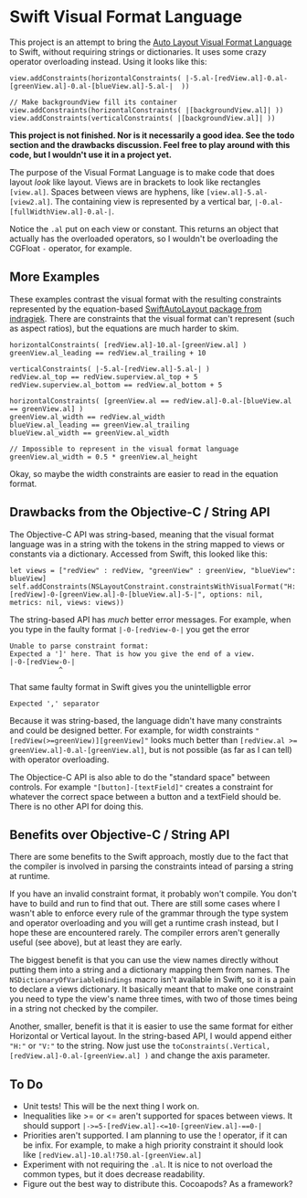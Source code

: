 Swift Visual Format Language
===

This project is an attempt to bring the [Auto Layout Visual Format Language](https://developer.apple.com/library/ios/documentation/UserExperience/Conceptual/AutolayoutPG/VisualFormatLanguage/VisualFormatLanguage.html) to Swift, without requiring strings or dictionaries. It uses some crazy operator overloading instead. Using it looks like this:

    view.addConstraints(horizontalConstraints( |-5.al-[redView.al]-0.al-[greenView.al]-0.al-[blueView.al]-5.al-|  ))
    
    // Make backgroundView fill its container
    view.addConstraints(horizontalConstraints( |[backgroundView.al]| ))
    view.addConstraints(verticalConstraints( |[backgroundView.al]| ))

**This project is not finished. Nor is it necessarily a good idea. See the todo section and the drawbacks discussion. Feel free to play around with this code, but I wouldn't use it in a project yet.**

The purpose of the Visual Format Language is to make code that does layout _look_ like layout. Views are in brackets to look like rectangles `[view.al]`. Spaces between views are hyphens, like `[view.al]-5.al-[view2.al]`. The containing view is represented by a vertical bar, `|-0.al-[fullWidthView.al]-0.al-|`.

Notice the `.al` put on each view or constant. This returns an object that actually has the overloaded operators, so I wouldn't be overloading the CGFloat `-` operator, for example.

More Examples
---

These examples contrast the visual format with the resulting constraints represented by the equation-based [SwiftAutoLayout package from indragiek](https://github.com/indragiek/SwiftAutoLayout). There are constraints that the visual format can't represent (such as aspect ratios), but the equations are much harder to skim.

    horizontalConstraints( [redView.al]-10.al-[greenView.al] )  
    greenView.al_leading == redView.al_trailing + 10

    verticalConstraints( |-5.al-[redView.al]-5.al-| )
    redView.al_top == redView.superview.al_top + 5
    redView.superview.al_bottom == redView.al_bottom + 5
    
    horizontalConstraints( [greenView.al == redView.al]-0.al-[blueView.al == greenView.al] )
    greenView.al_width == redView.al_width
    blueView.al_leading == greenView.al_trailing
    blueView.al_width == greenView.al_width
    
    // Impossible to represent in the visual format language
    greenView.al_width = 0.5 * greenView.al_height
  
Okay, so maybe the width constraints are easier to read in the equation format.

Drawbacks from the Objective-C / String API
---

The Objective-C API was string-based, meaning that the visual format language was in a string with the tokens in the string mapped to views or constants via a dictionary. Accessed from Swift, this looked like this:

    let views = ["redView" : redView, "greenView" : greenView, "blueView": blueView]
    self.addConstraints(NSLayoutConstraint.constraintsWithVisualFormat("H:|-5-[redView]-0-[greenView.al]-0-[blueView.al]-5-|", options: nil, metrics: nil, views: views))

The string-based API has *much* better error messages. For example, when you type in the faulty format `|-0-[redView-0-|` you get the error

    Unable to parse constraint format: 
    Expected a ']' here. That is how you give the end of a view. 
    |-0-[redView-0-| 
                ^

That same faulty format in Swift gives you the unintelligble error

    Expected ',' separator


Because it was string-based, the language didn't have many constraints and could be designed better. For example, for width constraints `"[redView(>=greenView)][greenView]"` looks much better than `[redView.al >= greenView.al]-0.al-[greenView.al]`, but is not possible (as far as I can tell) with operator overloading.

The Objectice-C API is also able to do the "standard space" between controls. For example `"[button]-[textField]"` creates a constraint for whatever the correct space between a button and a textField should be. There is no other API for doing this.

Benefits over Objective-C / String API
---

There are some benefits to the Swift approach, mostly due to the fact that the compiler is involved in parsing the constraints intead of parsing a string at runtime.

If you have an invalid constraint format, it probably won't compile. You don't have to build and run to find that out. There are still some cases where I wasn't able to enforce every rule of the grammar through the type system and operator overloading and you will get a runtime crash instead, but I hope these are encountered rarely. The compiler errors aren't generally useful (see above), but at least they are early.

The biggest benefit is that you can use the view names directly without putting them into a string and a dictionary mapping them from names. The `NSDictionaryOfVariableBindings` macro isn't available in Swift, so it is a pain to declare a views dictionary. It basically meant that to make one constraint you  need to type the view's name three times, with two of those times being in a string not checked by the compiler. 

Another, smaller, benefit is that it is easier to use the same format for either Horizontal or Vertical layout. In the string-based API, I would append either `"H:"` or `"V:"` to the string. Now just use the `toConstraints(.Vertical, [redView.al]-0.al-[greenView.al] )` and change the axis parameter.

 
To Do
---
- Unit tests! This will be the next thing I work on.
- Inequalities like >= or <= aren't supported for spaces between views. It should support `|->=5-[redView.al]-<=10-[greenView.al]-==0-|`
- Priorities aren't supported. I am planning to use the ! operator, if it can be infix. For example, to make a high priority constraint it should look like `[redView.al]-10.al!750.al-[greenView.al]`
- Experiment with not requiring the `.al`. It is nice to not overload the common types, but it does decrease readability.
- Figure out the best way to distribute this. Cocoapods? As a framework?
